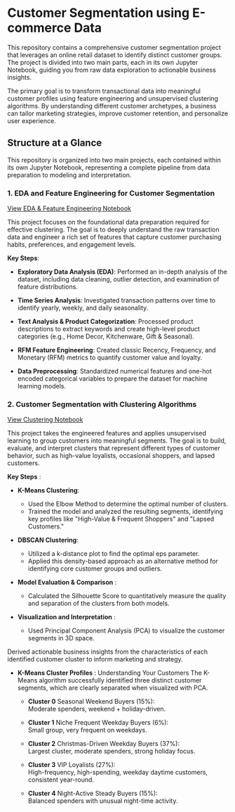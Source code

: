 # Customer Segmentation using E-commerce Data
This repository contains a comprehensive customer segmentation project that leverages an online retail dataset to identify distinct customer groups. The project is divided into two main parts, each in its own Jupyter Notebook, guiding you from raw data exploration to actionable business insights.

The primary goal is to transform transactional data into meaningful customer profiles using feature engineering and unsupervised clustering algorithms. By understanding different customer archetypes, a business can tailor marketing strategies, improve customer retention, and personalize user experience.

## Structure at a Glance
This repository is organized into two main projects, each contained within its own Jupyter Notebook, representing a complete pipeline from data preparation to modeling and interpretation.

### 1. EDA and Feature Engineering for Customer Segmentation

[View EDA & Feature Engineering Notebook](http:https://github.com/MinaGong/customer_segmentation/customer_segmentation_feature_engineering.ipynb)

This project focuses on the foundational data preparation required for effective clustering. The goal is to deeply understand the raw transaction data and engineer a rich set of features that capture customer purchasing habits, preferences, and engagement levels.

**Key Steps**:

* **Exploratory Data Analysis (EDA)**: Performed an in-depth analysis of the dataset, including data cleaning, outlier detection, and examination of feature distributions.

* **Time Series Analysis**: Investigated transaction patterns over time to identify yearly, weekly, and daily seasonality.

* **Text Analysis & Product Categorization**: Processed product descriptions to extract keywords and create high-level product categories (e.g., Home Decor, Kitchenware, Gift & Seasonal).

* **RFM Feature Engineering**: Created classic Recency, Frequency, and Monetary (RFM) metrics to quantify customer value and loyalty.

* **Data Preprocessing**: Standardized numerical features and one-hot encoded categorical variables to prepare the dataset for machine learning models.

### 2. Customer Segmentation with Clustering Algorithms

[View Clustering Notebook](http:https://github.com/MinaGong/customer_segmentation/customer_segmentation_clustering.ipynb)

This project takes the engineered features and applies unsupervised learning to group customers into meaningful segments. The goal is to build, evaluate, and interpret clusters that represent different types of customer behavior, such as high-value loyalists, occasional shoppers, and lapsed customers.

**Key Steps** :

* **K-Means Clustering**:

    * Used the Elbow Method to determine the optimal number of clusters.
    * Trained the model and analyzed the resulting segments, identifying key profiles like "High-Value & Frequent Shoppers" and "Lapsed Customers."

* **DBSCAN Clustering**:

    * Utilized a k-distance plot to find the optimal eps parameter.
    * Applied this density-based approach as an alternative method for identifying core customer groups and outliers.

* **Model Evaluation & Comparison** :

    * Calculated the Silhouette Score to quantitatively measure the quality and separation of the clusters from both models.

* **Visualization and Interpretation** :

    * Used Principal Component Analysis (PCA) to visualize the customer segments in 3D space.

Derived actionable business insights from the characteristics of each identified customer cluster to inform marketing and strategy.

* **K-Means Cluster Profiles** : Understanding Your Customers
The K-Means algorithm successfully identified three distinct customer segments, which are clearly separated when visualized with PCA. 

    * **Cluster 0** Seasonal Weekend Buyers (15%): \
        Moderate spenders, weekend + holiday-driven.

    * **Cluster 1** Niche Frequent Weekday Buyers (6%): \
        Small group, very frequent on weekdays.

    * **Cluster 2** Christmas-Driven Weekday Buyers (37%): \
        Largest cluster, moderate spenders, strong holiday focus.

    * **Cluster 3** VIP Loyalists (27%): \
        High-frequency, high-spending, weekday daytime customers, consistent year-round.

    * **Cluster 4** Night-Active Steady Buyers (15%): \
        Balanced spenders with unusual night-time activity.
